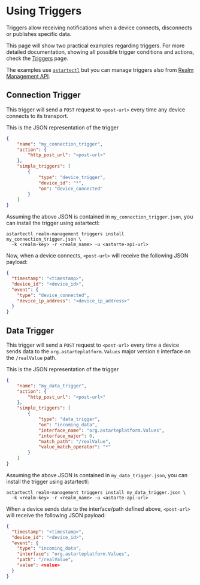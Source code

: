 # Using Triggers

Triggers allow receiving notifications when a device connects, disconnects or publishes specific
data.

This page will show two practical examples regarding triggers. For more detailed documentation,
showing all possible trigger conditions and actions, check the [Triggers](060-triggers.html) page.

The examples use [`astartectl`](https://github.com/astarte-platform/astartectl) but you can manage
triggers also from [Realm Management
API](api/index.html?urls.primaryName=Realm%20Management%20API#/trigger).

## Connection Trigger

This trigger will send a `POST` request to `<post-url>` every time any device connects to its
transport.

This is the JSON representation of the trigger

```json
{
    "name": "my_connection_trigger",
    "action": {
        "http_post_url": "<post-url>"
    },
    "simple_triggers": [
        {
            "type": "device_trigger",
            "device_id": "*",
            "on": "device_connected"
        }
    ]
}
```

Assuming the above JSON is contained in `my_connection_trigger.json`, you can install the trigger
using astartectl:

```
astartectl realm-management triggers install my_connection_trigger.json \
  -k <realm-key> -r <realm_name> -u <astarte-api-url>
```

Now, when a device connects, `<post-url>` will receive the following JSON payload:

```json
{
  "timestamp": "<timestamp>",
  "device_id": "<device_id>",
  "event": {
    "type": "device_connected",
    "device_ip_address": "<device_ip_address>"
  }
}
```

## Data Trigger

This trigger will send a `POST` request to `<post-url>` every time a device sends data to the
`org.astarteplatform.Values` major version `0` interface on the `/realValue` path.

This is the JSON representation of the trigger
```json
{
    "name": "my_data_trigger",
    "action": {
        "http_post_url": "<post-url>"
    },
    "simple_triggers": [
        {
            "type": "data_trigger",
            "on": "incoming_data",
            "interface_name": "org.astarteplatform.Values",
            "interface_major": 0,
            "match_path": "/realValue",
            "value_match_operator": "*"
        }
    ]
}
```

Assuming the above JSON is contained in `my_data_trigger.json`, you can install the trigger
using astartectl:

```
astartectl realm-management triggers install my_data_trigger.json \
  -k <realm-key> -r <realm_name> -u <astarte-api-url>
```

When a device sends data to the interface/path defined above, `<post-url>` will receive the
following JSON payload:

```json
{
  "timestamp": "<timestamp>",
  "device_id": "<device_id>",
  "event": {
    "type": "incoming_data",
    "interface": "org.astarteplatform.Values",
    "path": "/realValue",
    "value": <value>
  }
}
```

